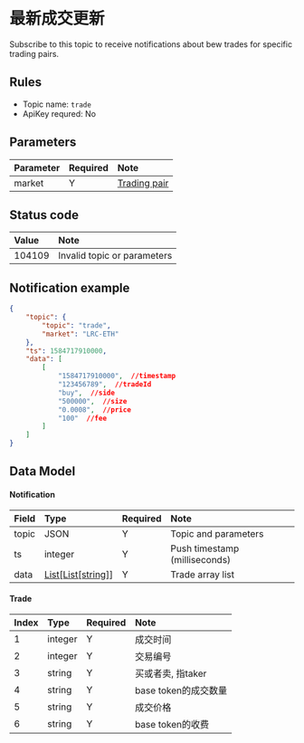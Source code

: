 # 最新成交更新

Subscribe to this topic to receive notifications about bew trades for specific trading pairs.

## Rules

- Topic name: `trade`
- ApiKey requred: No


## Parameters

|  Parameter |   Required |             Note                |
| :---- | :---|:--------------------------------- |
| market |  Y |[Trading pair](../dex_apis/getMarkets.md)|


## Status code

| Value |                Note                |
| :---- | :--------------------------------- |
| 104109 | Invalid topic or parameters|

## Notification example

```json
{
    "topic": {
        "topic": "trade",
        "market": "LRC-ETH"
    },
    "ts": 1584717910000,
    "data": [
        [
            "1584717910000",  //timestamp
            "123456789",  //tradeId
            "buy",  //side
            "500000",  //size 
            "0.0008",  //price
            "100"  //fee
        ]
    ]
}
```

## Data Model

#### Notification

|  Field   |          Type           | Required |       Note       |    
| :----- | :--------------------- | :------ | :-------------- |
| topic |       JSON        |    Y    | Topic and parameters |  
| ts |         integer         |    Y    |     Push timestamp (milliseconds)     | 
|  data   | [List[List\[string]](#trade)] |    Y    |    Trade array list     |  

#### <span id="trade">Trade</span>

| Index  |  Type   | Required |         Note         |  
| :------ | :----- | :------ | :------------------ | 
|    1     | integer |    Y    |       成交时间       | 
|    2     | integer |    Y    |       交易编号       |   
|    3     | string  |    Y    |  买或者卖, 指taker   |    
|    4     | string  |    Y    | base token的成交数量 |  
|    5     | string  |    Y    |       成交价格       |   
|    6     | string  |    Y    |   base token的收费   |    

